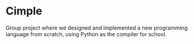 # Cimple
Group project where we designed and implemented a new programming language from scratch, using Python as the compiler for school.
